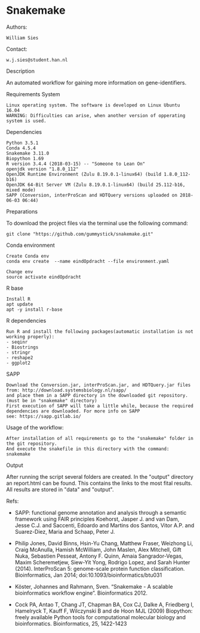 # Snakemake

Authors:

    William Sies

Contact:

    w.j.sies@student.han.nl

Description

An automated workflow for gaining more information on gene-identifiers.

Requirements System

    Linux operating system. The software is developed on Linux Ubuntu 16.04
    WARNING: Difficulties can arise, when another version of opperating system is used.

Dependencies

    Python 3.5.1
    Conda 4.5.4
    Snakemake 3.11.0
    Biopython 1.69
    R version 3.4.4 (2018-03-15) -- "Someone to Lean On"
    openjdk version "1.8.0_112"
    OpenJDK Runtime Environment (Zulu 8.19.0.1-linux64) (build 1.8.0_112-b16)
    OpenJDK 64-Bit Server VM (Zulu 8.19.0.1-linux64) (build 25.112-b16, mixed mode)
    SAPP (Conversion, interProScan and HDTQuery versions uploaded on 2018-06-03 06:44)


Preparations

To download the project files via the terminal use the following command: 

    git clone "https://github.com/gummystick/snakemake.git"

Conda environment

    Create Conda env
    conda env create  --name eindOpdracht --file environment.yaml

    Change env
    source activate eindOpdracht

R base

    Install R
    apt update
    apt -y install r-base

R dependencies
    
    Run R and install the following packages(automatic installation is not working properly):
    - seqinr
    - Biostrings
    - stringr
    - reshape2
    - ggplot2
    
SAPP

    Download the Conversion.jar, interProScan.jar, and HDTQuery.jar files from: http://download.systemsbiology.nl/sapp/
    and place them in a SAPP directory in the downloaded git repository.(must be in "snakemake" directory)  
    First execution of SAPP will take a little while, because the required dependencies are downloaded. For more info on SAPP
    see: https://sapp.gitlab.io/
    
Usage of the workflow:

    After installation of all requirements go to the "snakemake" folder in the git repository.
    And execute the snakefile in this directory with the command: snakemake


Output

After running the script several folders are created. In the "output" directory an report.html can be found. This contains the links to the most fital results. All results are stored in "data" and "output".

Refs:
- SAPP: functional genome annotation and analysis through a semantic framework using FAIR principles
Koehorst, Jasper J. and van Dam, Jesse C.J. and Saccenti, Edoardo and Martins dos Santos, Vitor A.P. and Suarez-Diez, Maria and Schaap, Peter J.

- Philip Jones, David Binns, Hsin-Yu Chang, Matthew Fraser, Weizhong Li, Craig McAnulla, Hamish McWilliam, John Maslen, Alex Mitchell, Gift Nuka, Sebastien Pesseat, Antony F. Quinn, Amaia Sangrador-Vegas, Maxim Scheremetjew, Siew-Yit Yong, Rodrigo Lopez, and Sarah Hunter (2014). InterProScan 5: genome-scale protein function classification. Bioinformatics, Jan 2014; doi:10.1093/bioinformatics/btu031

- Köster, Johannes and Rahmann, Sven. “Snakemake - A scalable bioinformatics workflow engine”. Bioinformatics 2012.

- Cock PA, Antao T, Chang JT, Chapman BA, Cox CJ, Dalke A, Friedberg I, Hamelryck T, Kauff F, Wilczynski B and de Hoon MJL (2009) Biopython: freely available Python tools for computational molecular biology and bioinformatics. Bioinformatics, 25, 1422-1423
